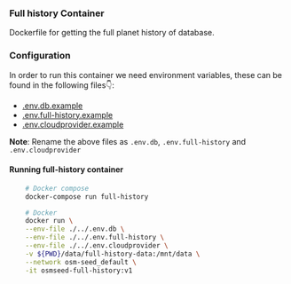 ### Full history Container

Dockerfile for getting the full planet history of database.

### Configuration

In order to run this container we need environment variables, these can be found in the following files👇:

- [.env.db.example](./../../.env.db.example)
- [.env.full-history.example](./../../.env.full-history.example)
- [.env.cloudprovider.example](./../../.env.cloudprovider.example)

**Note**: Rename the above files as `.env.db`, `.env.full-history` and `.env.cloudprovider`

#### Running full-history container

```sh
    # Docker compose
    docker-compose run full-history

    # Docker
    docker run \
    --env-file ./../.env.db \
    --env-file ./../.env.full-history \
    --env-file ./../.env.cloudprovider \
    -v ${PWD}/data/full-history-data:/mnt/data \
    --network osm-seed_default \
    -it osmseed-full-history:v1
```
